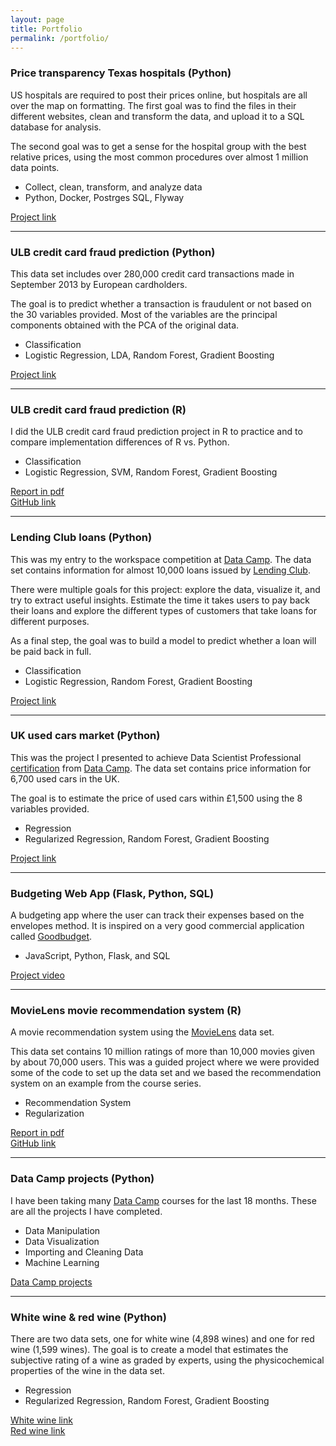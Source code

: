 ```yaml
---
layout: page
title: Portfolio
permalink: /portfolio/
---
```


### Price transparency Texas hospitals (Python)
US hospitals are required to post their prices online, but hospitals are all over the map on formatting. The first goal was to find the files in their different websites, clean and transform the data, and upload it to a SQL database for analysis. 

The second goal was to get a sense for the hospital group with the best relative prices, using the most common procedures over almost 1 million data points.


* Collect, clean, transform, and analyze data
* Python, Docker, Postrges SQL, Flyway

[Project link][txtrans]

---

### ULB credit card fraud prediction (Python)
This data set includes over 280,000 credit card transactions made in September 2013 by European cardholders.

The goal is to predict whether a transaction is fraudulent or not based on the 30 variables provided. Most of the variables are the principal components obtained with the PCA of the original data.

* Classification
* Logistic Regression, LDA, Random Forest, Gradient Boosting

[Project link][edscc]

---

### ULB credit card fraud prediction (R)
I did the ULB credit card fraud prediction project in R to practice and to compare implementation differences of R vs. Python.

* Classification
* Logistic Regression, SVM, Random Forest, Gradient Boosting

[Report in pdf][gitcc]  
[GitHub link][jQScc]

---

### Lending Club loans (Python)

This was my entry to the workspace competition at [Data Camp][dc]. The data set contains information for almost 10,000 loans issued by [Lending Club][lc]. 

There were multiple goals for this project: explore the data, visualize it, and try to extract useful insights. Estimate the time it takes users to pay back their loans and explore the different types of customers that take loans for different purposes.

As a final step, the goal was to build a model to predict whether a loan will be paid back in full. 

* Classification
* Logistic Regression, Random Forest, Gradient Boosting

[Project link][dcwc]

---

### UK used cars market (Python)

This was the project I presented to achieve Data Scientist Professional [certification][dspc] from [Data Camp][dc]. The data set contains price information for 6,700 used cars in the UK. 

The goal is to estimate the price of used cars within £1,500 using the 8 variables provided.

* Regression
* Regularized Regression, Random Forest, Gradient Boosting

[Project link][toyota]

---

### Budgeting Web App (Flask, Python, SQL)
A budgeting app where the user can track their expenses based on the envelopes method. It is inspired on a very good commercial application called [Goodbudget][gdbgt].

* JavaScript, Python, Flask, and SQL

[Project video][cs50bud]

---

### MovieLens movie recommendation system (R)
A movie recommendation system using the [MovieLens][movielens] data set.

This data set contains 10 million ratings of more than 10,000 movies given by about 70,000 users. This was a guided project where we were provided some of the code to set up the data set and we based the recommendation system on an example from the course series.

* Recommendation System
* Regularization

[Report in pdf][gitmovie]  
[GitHub link][jQSmovie]

---

### Data Camp projects (Python)
I have been taking many [Data Camp][dc] courses for the last 18 months. These are all the projects I have completed.

* Data Manipulation
* Data Visualization
* Importing and Cleaning Data
* Machine Learning

[Data Camp projects][dcproj]

---

### White wine & red wine (Python)
There are two data sets, one for white wine (4,898 wines) and one for red wine (1,599 wines). The goal is to create a model that estimates the subjective rating of a wine as graded by experts, using the physicochemical properties of the wine in the data set.

* Regression
* Regularized Regression, Random Forest, Gradient Boosting

[White wine link][white]  
[Red wine link][red]


[txtrans]: https://github.com/jQSfire125/price-transparency-tx
[edscc]: https://nbviewer.jupyter.org/github/jQSfire125/ULB-Credit-Card-Fraud/blob/main/Capstone-ULB-Credit-Card-Fraud.ipynb
[jQSmovie]: https://github.com/jQSfire125/MovieLens
[gitmovie]: https://github.com/jQSfire125/MovieLens/blob/master/report.pdf
[movielens]: https://grouplens.org/datasets/movielens/10m/
[jQScc]: https://github.com/jQSfire125/CreditCard
[gitcc]: https://github.com/jQSfire125/CreditCard/blob/master/report.pdf
[dc]: https://www.datacamp.com
[lc]: https://www.lendingclub.com
[dcwc]: https://app.datacamp.com/workspace/w/03e54e71-e0c8-450b-a2fd-6449232efdc1
[toyota]: https://nbviewer.jupyter.org/github/jQSfire125/Toyota/blob/main/toyota.ipynb
[dcproj]: https://github.com/jQSfire125/DataCamp-Projects
[white]: https://nbviewer.jupyter.org/github/jQSfire125/Wine/blob/main/Capstone-Wine-White.ipynb
[red]: https://nbviewer.jupyter.org/github/jQSfire125/Wine/blob/main/Capstone-Wine-Red.ipynb
[dspc]: https://www.datacamp.com/certificate/DS0019388936730
[cs50bud]: https://youtu.be/Vg3lJGAUAaU
[gdbgt]: https://goodbudget.com/